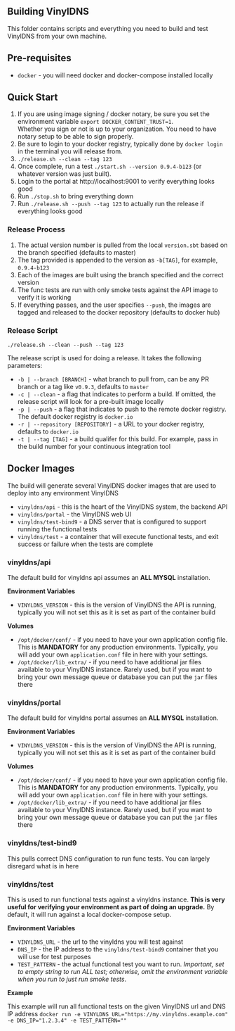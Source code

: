 ## Building VinylDNS

This folder contains scripts and everything you need to build and test VinylDNS from your own machine.

## Pre-requisites

- `docker` - you will need docker and docker-compose installed locally

## Quick Start

1. If you are using image signing / docker notary, be sure you set the environment variable `export DOCKER_CONTENT_TRUST=1`.  
Whether you sign or not is up to your organization.  You need to have notary setup to be able to sign properly.
1. Be sure to login to your docker registry, typically done by `docker login` in the terminal you will release from.
1. `./release.sh --clean --tag 123`
1. Once complete, run a test `./start.sh --version 0.9.4-b123` (or whatever version was just built).
1. Login to the portal at http://localhost:9001 to verify everything looks good
1. Run `./stop.sh` to bring everything down
1. Run `./release.sh --push --tag 123` to actually run the release if everything looks good

### Release Process

1. The actual version number is pulled from the local `version.sbt` based on the branch specified (defaults to master)
1. The tag provided is appended to the version as `-b[TAG]`, for example, `0.9.4-b123`
1. Each of the images are built using the branch specified and the correct version
1. The func tests are run with only smoke tests against the API image to verify it is working
1. If everything passes, and the user specifies `--push`, the images are tagged and released to the docker repository (defaults to docker hub)

### Release Script
`./release.sh --clean --push --tag 123`

The release script is used for doing a release.  It takes the following parameters:

- `-b | --branch [BRANCH]` - what branch to pull from, can be any PR branch or a tag like `v0.9.3`, defaults to `master`
- `-c | --clean` - a flag that indicates to perform a build.  If omitted, the release script will look for a 
pre-built image locally
- `-p | --push` - a flag that indicates to push to the remote docker registry.  The default docker registry 
is `docker.io`
- `-r | --repository [REPOSITORY]` - a URL to your docker registry, defaults to `docker.io`
- `-t | --tag [TAG]` - a build qualifer for this build.  For example, pass in the build number for your 
continuous integration tool

## Docker Images

The build will generate several VinylDNS docker images that are used to deploy into any environment VinylDNS

- `vinyldns/api` - this is the heart of the VinylDNS system, the backend API
- `vinyldns/portal` - the VinylDNS web UI
- `vinyldns/test-bind9` - a DNS server that is configured to support running the functional tests
- `vinyldns/test` - a container that will execute functional tests, and exit success or failure when the tests are complete

### vinyldns/api

The default build for vinyldns api assumes an **ALL MYSQL** installation. 

**Environment Variables**
- `VINYLDNS_VERSION` - this is the version of VinylDNS the API is running, typically you will not set this as 
it is set as part of the container build

**Volumes**
- `/opt/docker/conf/` - if you need to have your own application config file.  This is **MANDATORY** for
any production environments.  Typically, you will add your own `application.conf` file in here with your settings.
- `/opt/docker/lib_extra/` - if you need to have additional jar files available to your VinylDNS instance.
Rarely used, but if you want to bring your own message queue or database you can put the `jar` files there

### vinyldns/portal

The default build for vinyldns portal assumes an **ALL MYSQL** installation.

**Environment Variables**
- `VINYLDNS_VERSION` - this is the version of VinylDNS the API is running, typically you will not set this as 
it is set as part of the container build

**Volumes**
- `/opt/docker/conf/` - if you need to have your own application config file.  This is **MANDATORY** for
any production environments.  Typically, you will add your own `application.conf` file in here with your settings.
- `/opt/docker/lib_extra/` - if you need to have additional jar files available to your VinylDNS instance.
Rarely used, but if you want to bring your own message queue or database you can put the `jar` files there

### vinyldns/test-bind9

This pulls correct DNS configuration to run func tests.  You can largely disregard what is in here

### vinyldns/test

This is used to run functional tests against a vinyldns instance.  **This is very useful for verifying 
your environment as part of doing an upgrade.**  By default, it will run against a local docker-compose setup.

**Environment Variables**
- `VINYLDNS_URL` - the url to the vinyldns you will test against
- `DNS_IP` - the IP address to the `vinyldns/test-bind9` container that you will use for test purposes
- `TEST_PATTERN` - the actual functional test you want to run.  *Important, set to empty string to run 
ALL test; otherwise, omit the environment variable when you run to just run smoke tests*.

**Example**

This example will run all functional tests on the given VinylDNS url and DNS IP address
`docker run -e VINYLDNS_URL="https://my.vinyldns.example.com" -e DNS_IP="1.2.3.4" -e TEST_PATTERN=""`


